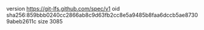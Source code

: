 version https://git-lfs.github.com/spec/v1
oid sha256:859bbb0240cc2866ab8c9d63fb2cc8e5a9485b8faa6dccb5ae87309abeb2611c
size 3085
